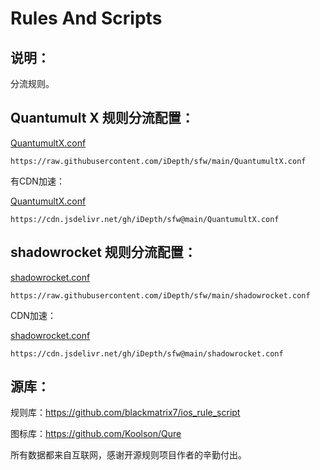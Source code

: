 # Rules And Scripts

## 说明：

分流规则。



## Quantumult X 规则分流配置：

[QuantumultX.conf](https://raw.githubusercontent.com/iDepth/sfw/main/QuantumultX.conf)

```https://raw.githubusercontent.com/iDepth/sfw/main/QuantumultX.conf```



有CDN加速：

[QuantumultX.conf](https://cdn.jsdelivr.net/gh/iDepth/sfw@main/QuantumultX.conf)

```https://cdn.jsdelivr.net/gh/iDepth/sfw@main/QuantumultX.conf```



## shadowrocket 规则分流配置：

[shadowrocket.conf](https://raw.githubusercontent.com/iDepth/sfw/main/shadowrocket.conf)

```https://raw.githubusercontent.com/iDepth/sfw/main/shadowrocket.conf```



CDN加速：

[shadowrocket.conf](https://cdn.jsdelivr.net/gh/iDepth/sfw@main/shadowrocket.conf)

```https://cdn.jsdelivr.net/gh/iDepth/sfw@main/shadowrocket.conf```



## 源库：

规则库：https://github.com/blackmatrix7/ios_rule_script

图标库：https://github.com/Koolson/Qure



所有数据都来自互联网，感谢开源规则项目作者的辛勤付出。

